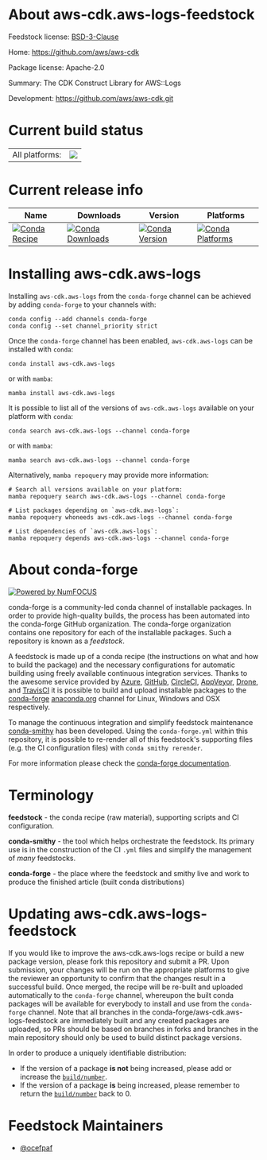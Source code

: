 About aws-cdk.aws-logs-feedstock
================================

Feedstock license: [BSD-3-Clause](https://github.com/conda-forge/aws-cdk.aws-logs-feedstock/blob/main/LICENSE.txt)

Home: https://github.com/aws/aws-cdk

Package license: Apache-2.0

Summary: The CDK Construct Library for AWS::Logs

Development: https://github.com/aws/aws-cdk.git

Current build status
====================


<table><tr><td>All platforms:</td>
    <td>
      <a href="https://dev.azure.com/conda-forge/feedstock-builds/_build/latest?definitionId=19950&branchName=main">
        <img src="https://dev.azure.com/conda-forge/feedstock-builds/_apis/build/status/aws-cdk.aws-logs-feedstock?branchName=main">
      </a>
    </td>
  </tr>
</table>

Current release info
====================

| Name | Downloads | Version | Platforms |
| --- | --- | --- | --- |
| [![Conda Recipe](https://img.shields.io/badge/recipe-aws--cdk.aws--logs-green.svg)](https://anaconda.org/conda-forge/aws-cdk.aws-logs) | [![Conda Downloads](https://img.shields.io/conda/dn/conda-forge/aws-cdk.aws-logs.svg)](https://anaconda.org/conda-forge/aws-cdk.aws-logs) | [![Conda Version](https://img.shields.io/conda/vn/conda-forge/aws-cdk.aws-logs.svg)](https://anaconda.org/conda-forge/aws-cdk.aws-logs) | [![Conda Platforms](https://img.shields.io/conda/pn/conda-forge/aws-cdk.aws-logs.svg)](https://anaconda.org/conda-forge/aws-cdk.aws-logs) |

Installing aws-cdk.aws-logs
===========================

Installing `aws-cdk.aws-logs` from the `conda-forge` channel can be achieved by adding `conda-forge` to your channels with:

```
conda config --add channels conda-forge
conda config --set channel_priority strict
```

Once the `conda-forge` channel has been enabled, `aws-cdk.aws-logs` can be installed with `conda`:

```
conda install aws-cdk.aws-logs
```

or with `mamba`:

```
mamba install aws-cdk.aws-logs
```

It is possible to list all of the versions of `aws-cdk.aws-logs` available on your platform with `conda`:

```
conda search aws-cdk.aws-logs --channel conda-forge
```

or with `mamba`:

```
mamba search aws-cdk.aws-logs --channel conda-forge
```

Alternatively, `mamba repoquery` may provide more information:

```
# Search all versions available on your platform:
mamba repoquery search aws-cdk.aws-logs --channel conda-forge

# List packages depending on `aws-cdk.aws-logs`:
mamba repoquery whoneeds aws-cdk.aws-logs --channel conda-forge

# List dependencies of `aws-cdk.aws-logs`:
mamba repoquery depends aws-cdk.aws-logs --channel conda-forge
```


About conda-forge
=================

[![Powered by
NumFOCUS](https://img.shields.io/badge/powered%20by-NumFOCUS-orange.svg?style=flat&colorA=E1523D&colorB=007D8A)](https://numfocus.org)

conda-forge is a community-led conda channel of installable packages.
In order to provide high-quality builds, the process has been automated into the
conda-forge GitHub organization. The conda-forge organization contains one repository
for each of the installable packages. Such a repository is known as a *feedstock*.

A feedstock is made up of a conda recipe (the instructions on what and how to build
the package) and the necessary configurations for automatic building using freely
available continuous integration services. Thanks to the awesome service provided by
[Azure](https://azure.microsoft.com/en-us/services/devops/), [GitHub](https://github.com/),
[CircleCI](https://circleci.com/), [AppVeyor](https://www.appveyor.com/),
[Drone](https://cloud.drone.io/welcome), and [TravisCI](https://travis-ci.com/)
it is possible to build and upload installable packages to the
[conda-forge](https://anaconda.org/conda-forge) [anaconda.org](https://anaconda.org/)
channel for Linux, Windows and OSX respectively.

To manage the continuous integration and simplify feedstock maintenance
[conda-smithy](https://github.com/conda-forge/conda-smithy) has been developed.
Using the ``conda-forge.yml`` within this repository, it is possible to re-render all of
this feedstock's supporting files (e.g. the CI configuration files) with ``conda smithy rerender``.

For more information please check the [conda-forge documentation](https://conda-forge.org/docs/).

Terminology
===========

**feedstock** - the conda recipe (raw material), supporting scripts and CI configuration.

**conda-smithy** - the tool which helps orchestrate the feedstock.
                   Its primary use is in the construction of the CI ``.yml`` files
                   and simplify the management of *many* feedstocks.

**conda-forge** - the place where the feedstock and smithy live and work to
                  produce the finished article (built conda distributions)


Updating aws-cdk.aws-logs-feedstock
===================================

If you would like to improve the aws-cdk.aws-logs recipe or build a new
package version, please fork this repository and submit a PR. Upon submission,
your changes will be run on the appropriate platforms to give the reviewer an
opportunity to confirm that the changes result in a successful build. Once
merged, the recipe will be re-built and uploaded automatically to the
`conda-forge` channel, whereupon the built conda packages will be available for
everybody to install and use from the `conda-forge` channel.
Note that all branches in the conda-forge/aws-cdk.aws-logs-feedstock are
immediately built and any created packages are uploaded, so PRs should be based
on branches in forks and branches in the main repository should only be used to
build distinct package versions.

In order to produce a uniquely identifiable distribution:
 * If the version of a package **is not** being increased, please add or increase
   the [``build/number``](https://docs.conda.io/projects/conda-build/en/latest/resources/define-metadata.html#build-number-and-string).
 * If the version of a package **is** being increased, please remember to return
   the [``build/number``](https://docs.conda.io/projects/conda-build/en/latest/resources/define-metadata.html#build-number-and-string)
   back to 0.

Feedstock Maintainers
=====================

* [@ocefpaf](https://github.com/ocefpaf/)

